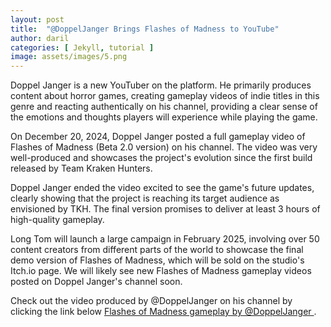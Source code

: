 ```yaml
---
layout: post
title:  "@DoppelJanger Brings Flashes of Madness to YouTube"
author: daril
categories: [ Jekyll, tutorial ]
image: assets/images/5.png
---
```

Doppel Janger is a new YouTuber on the platform. He primarily produces content about horror games, creating gameplay videos of indie titles in this genre and reacting authentically on his channel, providing a clear sense of the emotions and thoughts players will experience while playing the game.

On December 20, 2024, Doppel Janger posted a full gameplay video of Flashes of Madness (Beta 2.0 version) on his channel. The video was very well-produced and showcases the project's evolution since the first build released by Team Kraken Hunters.

Doppel Janger ended the video excited to see the game's future updates, clearly showing that the project is reaching its target audience as envisioned by TKH. The final version promises to deliver at least 3 hours of high-quality gameplay.

Long Tom will launch a large campaign in February 2025, involving over 50 content creators from different parts of the world to showcase the final demo version of Flashes of Madness, which will be sold on the studio's Itch.io page. We will likely see new Flashes of Madness gameplay videos posted on Doppel Janger's channel soon.

<p>
    Check out the video produced by @DoppelJanger on his channel by clicking the link below
    <a href="https://www.youtube.com/watch?v=FiO77GFfU8s&t=3s&ab_channel=DoppelJanger" target="_blank">
        Flashes of Madness gameplay by @DoppelJanger
    </a>.
</p>